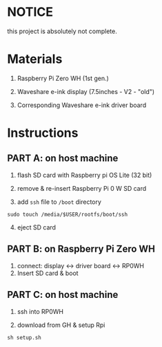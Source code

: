 # NOTICE

this project is absolutely not complete.

# Materials

1. Raspberry Pi Zero WH (1st gen.)

2. Waveshare e-ink display (7.5inches - V2 - "old")

3. Corresponding Waveshare e-ink driver board

# Instructions

## PART A: on host machine

1. flash SD card  with Raspberry pi OS Lite (32 bit)

2. remove & re-insert Raspberry Pi 0 W SD card

3. add `ssh` file to `/boot` directory 

`sudo touch /media/$USER/rootfs/boot/ssh`

4. eject SD card

## PART B: on Raspberry Pi Zero WH

1. connect: display <-> driver board <-> RP0WH
2. Insert SD card & boot

## PART C: on host machine

1. ssh into RP0WH

2. download from GH & setup Rpi

`sh setup.sh`